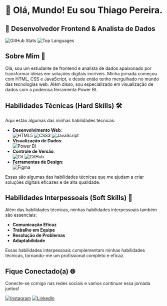 # 👋 Olá, Mundo! Eu sou Thiago Pereira.

## 💼 Desenvolvedor Frontend & Analista de Dados

![GitHub Stats](https://github-readme-stats.vercel.app/api?username=thiago-rspereira&show_icons=true&theme=tokyonight&include_all_commits=true&count_private=true)
![Top Languages](https://github-readme-stats.vercel.app/api/top-langs/?username=thiago-rspereira&layout=compact&langs_count=8&theme=tokyonight)

## Sobre Mim 🚀

Olá, sou um estudante de frontend e analista de dados apaixonado por transformar ideias em soluções digitais incríveis. Minha jornada começou com HTML, CSS e JavaScript, e desde então tenho mergulhado no mundo das tecnologias web. Além disso, sou especializado em visualização de dados com a poderosa ferramenta Power BI.

## Habilidades Técnicas (Hard Skills) 🛠️

Aqui estão algumas das minhas habilidades técnicas:

- **Desenvolvimento Web**:<br> 
  ![HTML5](https://img.shields.io/badge/-HTML5-E34F26?style=flat-square&logo=html5&logoColor=white)
  ![CSS3](https://img.shields.io/badge/-CSS3-1572B6?style=flat-square&logo=css3)
  ![JavaScript](https://img.shields.io/badge/-JavaScript-F7DF1E?style=flat-square&logo=javascript&logoColor=black)
- **Visualização de Dados**: <br>
  ![Power BI](https://img.shields.io/badge/-Power%20BI-F2C811?style=flat-square&logo=powerbi&logoColor=black)
- **Controle de Versão**: <br>
  ![Git](https://img.shields.io/badge/-Git-F05032?style=flat-square&logo=git&logoColor=white)
  ![GitHub](https://img.shields.io/badge/-GitHub-181717?style=flat-square&logo=github&logoColor=white)
- **Ferramentas de Design**: <br>
  ![Figma](https://img.shields.io/badge/-Figma-F24E1E?style=flat-square&logo=figma&logoColor=white)

Essas são algumas das habilidades técnicas que me ajudam a criar soluções digitais eficazes e de alta qualidade.

## Habilidades Interpessoais (Soft Skills) 🤝

Além das habilidades técnicas, minhas habilidades interpessoais também são essenciais:

- **Comunicação Eficaz**
- **Trabalho em Equipe**
- **Resolução de Problemas**
- **Adaptabilidade**

Essas habilidades interpessoais complementam minhas habilidades técnicas, tornando-me um profissional completo e eficaz.

## Fique Conectado(a) 🌐

Conecte-se comigo nas redes sociais e vamos continuar essa jornada juntos!

[![Instagram](https://img.shields.io/badge/-Instagram-E4405F?style=flat-square&logo=instagram&logoColor=white)](https://instagram.com/trspereira)
[![LinkedIn](https://img.shields.io/badge/-LinkedIn-0077B5?style=flat-square&logo=linkedin&logoColor=white)](https://www.linkedin.com/in/trspereira)
